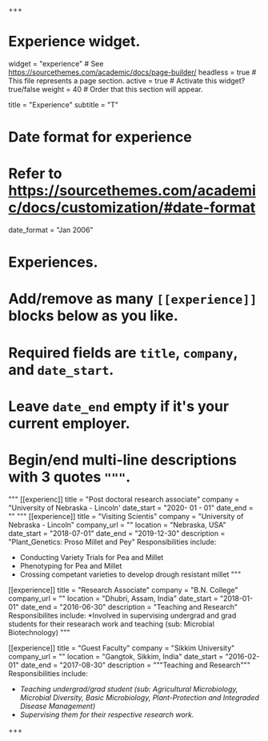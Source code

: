 +++
# Experience widget.
widget = "experience"  # See https://sourcethemes.com/academic/docs/page-builder/
headless = true  # This file represents a page section.
active = true  # Activate this widget? true/false
weight = 40  # Order that this section will appear.

title = "Experience"
subtitle = "T"

# Date format for experience
#   Refer to https://sourcethemes.com/academic/docs/customization/#date-format
date_format = "Jan 2006"

# Experiences.
#   Add/remove as many `[[experience]]` blocks below as you like.
#   Required fields are `title`, `company`, and `date_start`.
#   Leave `date_end` empty if it's your current employer.
#   Begin/end multi-line descriptions with 3 quotes `"""`.
"""
[[experienc]]
  title = "Post doctoral research associate"
  company = "University of Nebraska - Lincoln'
  date_start = "2020- 01 - 01"
  date_end = ""
"""
[[experience]]
  title = "Visiting Scientis"
  company = "University of Nebraska - Lincoln"
  company_url = ""
  location = "Nebraska, USA"
  date_start = "2018-07-01"
  date_end = "2019-12-30"
  description = "Plant_Genetics: Proso Millet and Pey"
  Responsibilities include:
  * Conducting Variety Trials for Pea and Millet
  * Phenotyping for Pea and Millet
  * Crossing competant varieties to develop drough resistant millet
  """

[[experience]]
  title = "Research Associate"
  company = "B.N. College"
  company_url = ""
  location = "Dhubri, Assam, India"
  date_start = "2018-01-01"
  date_end = "2016-06-30"
  description = "Teaching and Research"
  Responsibilites include:
  *Involved in supervising undergrad and grad students for their researach work and teaching (sub: Microbial Biotechnology)
  """
  
  [[experience]]
  title = "Guest Faculty"
  company = "Sikkim University"
  company_url = ""
  location = "Gangtok, Sikkim, India"
  date_start = "2016-02-01"
  date_end = "2017-08-30"
  description = """Teaching and Research"""
  Responsibilities include:
  * <i>Teaching undergrad/grad student (sub: Agricultural Microbiology, Microbial Diversity, Basic Microbiology, Plant-Protection and Integraded Disease Management)</i>
  * <i>Supervising them for their respective research work.</i>

+++
